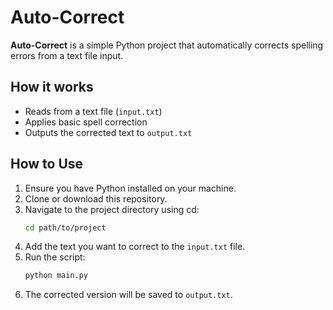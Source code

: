 # Auto-Correct

**Auto-Correct** is a simple Python project that automatically corrects spelling errors from a text file input.

## How it works
- Reads from a text file (`input.txt`)
- Applies basic spell correction
- Outputs the corrected text to `output.txt`

## How to Use

1. Ensure you have Python installed on your machine.
2. Clone or download this repository.
3. Navigate to the project directory using cd:
   ```bash
   cd path/to/project
   ```
4. Add the text you want to correct to the `input.txt` file.
5. Run the script:
   ```bash
   python main.py
   ```
6. The corrected version will be saved to `output.txt`.
